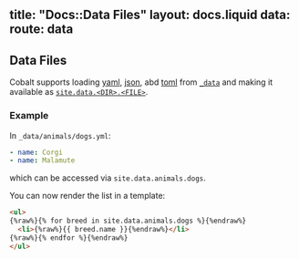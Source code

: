 title: "Docs::Data Files"
layout: docs.liquid
data:
  route: data
---
## Data Files

Cobalt supports loading [yaml](http://yaml.org), [json](http://json.org), abd
[toml](https://github.com/toml-lang/toml) from [`_data`](/docs/directory.html)
and making it available as [`site.data.<DIR>.<FILE>`](/docs/variables.html).

### Example

In `_data/animals/dogs.yml`:
```yml
- name: Corgi
- name: Malamute
```
which can be accessed via `site.data.animals.dogs`.

You can now render the list in a template:
```html
<ul>
{%raw%}{% for breed in site.data.animals.dogs %}{%endraw%}
  <li>{%raw%}{{ breed.name }}{%endraw%}</li>
{%raw%}{% endfor %}{%endraw%}
</ul>
```
